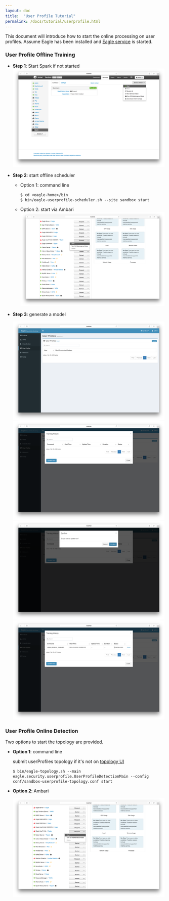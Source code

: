```yaml
---
layout: doc
title:  "User Profile Tutorial"
permalink: /docs/tutorial/userprofile.html
---
```

This document will introduce how to start the online processing on user profiles. Assume Eagle has been installed and [Eagle service](http://sandbox.hortonworks.com:9099/eagle-service)
is started.

### User Profile Offline Training

* **Step 1**: Start Spark if not started
![Start Spark](/images/docs/start-spark.png)

* **Step 2**: start offline scheduler

	* Option 1: command line

	      $ cd <eagle-home>/bin
	      $ bin/eagle-userprofile-scheduler.sh --site sandbox start

	* Option 2: start via Ambari
	![Click "ops"](/images/docs/offline-userprofile.png)

* **Step 3**: generate a model

	![Click "ops"](/images/docs/userprofile1.png)
	![Click "Update Now"](/images/docs/userprofile2.png)
	![Click "Confirm"](/images/docs/userprofile3.png)
	![Check](/images/docs/userprofile4.png)

### User Profile Online Detection

Two options to start the topology are provided.

* **Option 1**: command line

	submit userProfiles topology if it's not on [topology UI](http://sandbox.hortonworks.com:8744)

      $ bin/eagle-topology.sh --main eagle.security.userprofile.UserProfileDetectionMain --config conf/sandbox-userprofile-topology.conf start

* **Option 2**: Ambari
	
	![Online userProfiles](/images/docs/online-userprofile.png)

